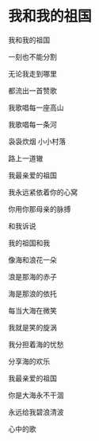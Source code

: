 # 我和我的祖国

我和我的祖国

一刻也不能分割

无论我走到哪里

都流出一首赞歌

我歌唱每一座高山

我歌唱每一条河

袅袅炊烟 小小村落

路上一道辙

我最亲爱的祖国

我永远紧依着你的心窝

你用你那母亲的脉搏

和我诉说

我的祖国和我

像海和浪花一朵

浪是那海的赤子

海是那浪的依托

每当大海在微笑

我就是笑的旋涡

我分担着海的忧愁

分享海的欢乐

我最亲爱的祖国

你是大海永不干涸

永远给我碧浪清波

心中的歌
